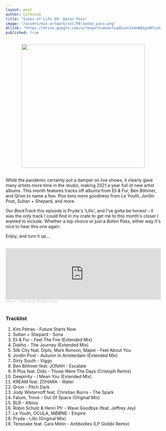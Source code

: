 ```yaml
---
layout: post
author: Lifesine
title: "Sines of Life 99: Baton Pass"
image: "/assets/mix-artwork/sol/99-baton_pass.png"
dllink: "https://drive.google.com/uc?export=download&id=1e4xWQxgxNFca32h0G_N8V60wxYCPNk0a"
published: true
---
```


<div style="text-align:center"><img src="{{ page.image }}" width="400px" height="auto" /></div>
<br>

While the pandemic certainly put a damper on live shows, it clearly gave many artists more time in the studio, making 2021 a year full of new artist albums. This month features tracks off albums from Eli & Fur, Ben Böhmer, and Qrion to name a few. Plus tons more goodness from Le Youth, Jordin Post, Sultan + Shepard, and more.

Our _BackTrack_ this episode is Pryda's 'Lillo', and I've gotta be honest – it was the only track I could find in my crate to get me to this month's closer I wanted to include. Whether a top choice or just a _Baton Pass_, either way it's nice to hear this one again.

Enjoy, and turn it up...

<br>

<iframe width="100%" height="166" scrolling="no" frameborder="no" allow="autoplay" src="https://w.soundcloud.com/player/?url=https%3A//api.soundcloud.com/tracks/1210151179%3Fsecret_token%3Ds-VA5h30FsgXM&color=%23d78418&auto_play=false&hide_related=false&show_comments=true&show_user=true&show_reposts=false&show_teaser=true"></iframe><div style="font-size: 10px; color: #cccccc;line-break: anywhere;word-break: normal;overflow: hidden;white-space: nowrap;text-overflow: ellipsis; font-family: Interstate,Lucida Grande,Lucida Sans Unicode,Lucida Sans,Garuda,Verdana,Tahoma,sans-serif;font-weight: 100;"><a href="https://soundcloud.com/lifesine" title="Lifesine" target="_blank" style="color: #cccccc; text-decoration: none;">Lifesine</a> · <a href="https://soundcloud.com/lifesine/sines-of-life-99/s-VA5h30FsgXM" title="Sines of Life 99: Baton Pass" target="_blank" style="color: #cccccc; text-decoration: none;">Sines of Life 99: Baton Pass</a></div>

<br>


### Tracklist

01. Kim Petras - Future Starts Now
02. Sultan + Shepard - Sona
03. Eli & Fur - Feel The Fire (Extended Mix)
04. Dokho - The Journey (Extended Mix)
05. Silk City feat. Diplo, Mark Ronson, Mapei - Feel About You
06. Jordin Post - Autumn In Amsterdam (Extended Mix)
07. Dirty South - Viggo
08. Ben Böhmer feat. JONAH - Escalate
09. R Plus feat. Dido - Those Were The Days (Cristoph Remix)
10. Deepinity - I Mean You (Extended Mix)
11. KREAM feat. ZOHARA - Water
12. Qrion - Pitch Dark
13. Jody Wisternoff feat. Christian Burns - The Spark
14. Fatum, Trove - Out Of Space (Original Mix)
15. BLR - Albios
16. Robin Schulz & Henri Pfr - Wave Goodbye (feat. Jeffrey Jey)
17. Le Youth, OCULA, MØØNE - Empire
18. Pryda - Lillo (Original Mix)
19. Tensnake feat. Cara Melin - Antibodies (LP Giobbi Remix)

<br>


